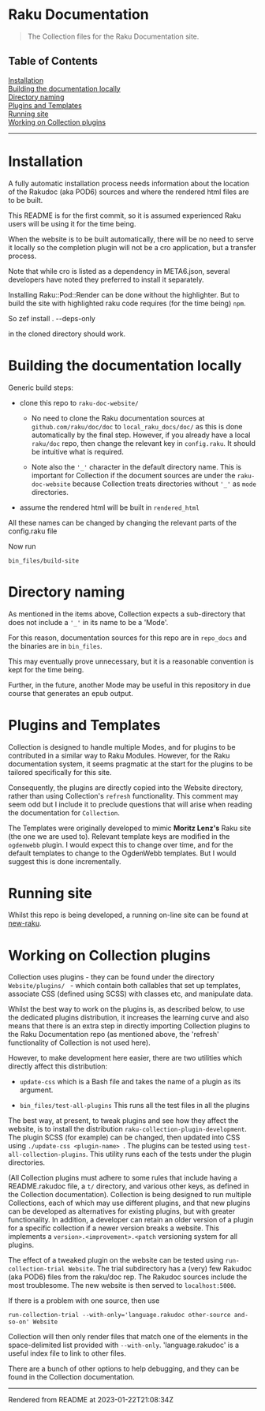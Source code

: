# Raku Documentation

>The Collection files for the Raku Documentation site.


## Table of Contents
[Installation](#installation)  
[Building the documentation locally](#building-the-documentation-locally)  
[Directory naming](#directory-naming)  
[Plugins and Templates](#plugins-and-templates)  
[Running site](#running-site)  
[Working on Collection plugins](#working-on-collection-plugins)  

----
# Installation
A fully automatic installation process needs information about the location of the Rakudoc (aka POD6) sources and where the rendered html files are to be built.

This README is for the first commit, so it is assumed experienced Raku users will be using it for the time being.

When the website is to be built automatically, there will be no need to serve it locally so the completion plugin will not be a cro application, but a transfer process.

Note that while cro is listed as a dependency in META6.json, several developers have noted they preferred to install it separately.

Installing Raku::Pod::Render can be done without the highlighter. But to build the site with highlighted raku code requires (for the time being) `npm`.

So zef install . --deps-only

in the cloned directory should work.

# Building the documentation locally
Generic build steps:

*  clone this repo to `raku-doc-website/`

	*  No need to clone the Raku documentation sources at `github.com/raku/doc/doc` to `local_raku_docs/doc/` as this is done automatically by the final step. However, if you already have a local `raku/doc` repo, then change the relevant key in `config.raku`. It should be intuitive what is required.

	*  Note also the `'_'` character in the default directory name. This is important for Collection if the document sources are under the `raku-doc-website` because Collection treats directories without `'_'` as `mode` directories.

*  assume the rendered html will be built in `rendered_html`

All these names can be changed by changing the relevant parts of the config.raku file

Now run

```
bin_files/build-site
```
# Directory naming
As mentioned in the items above, Collection expects a sub-directory that does not include a `'_'` in its name to be a 'Mode'.

For this reason, documentation sources for this repo are in `repo_docs` and the binaries are in `bin_files`.

This may eventually prove unnecessary, but it is a reasonable convention is kept for the time being.

Further, in the future, another Mode may be useful in this repository in due course that generates an epub output.

# Plugins and Templates
Collection is designed to handle multiple Modes, and for plugins to be contributed in a similar way to Raku Modules. However, for the Raku documentation system, it seems pragmatic at the start for the plugins to be tailored specifically for this site.

Consequently, the plugins are directly copied into the Website directory, rather than using Collection's `refresh` functionality. This comment may seem odd but I include it to preclude questions that will arise when reading the documentation for `Collection`.

The Templates were originally developed to mimic **Moritz Lenz's** Raku site (the one we are used to). Relevant template keys are modified in the `ogdenwebb` plugin. I would expect this to change over time, and for the default templates to change to the OgdenWebb templates. But I would suggest this is done incrementally.

# Running site
Whilst this repo is being developed, a running on-line site can be found at [new-raku](https://new-raku.finanalyst.org).

# Working on Collection plugins
Collection uses plugins - they can be found under the directory `Website/plugins/ ` - which contain both callables that set up templates, associate CSS (defined using SCSS) with classes etc, and manipulate data.

Whilst the best way to work on the plugins is, as described below, to use the dedicated plugins distribution, it increases the learning curve and also means that there is an extra step in directly importing Collection plugins to the Raku Documentation repo (as mentioned above, the 'refresh' functionality of Collection is not used here).

However, to make development here easier, there are two utilities which directly affect this distribution:

*  `update-css` which is a Bash file and takes the name of a plugin as its argument.

*  `bin_files/test-all-plugins` This runs all the test files in all the plugins

The best way, at present, to tweak plugins and see how they affect the website, is to install the distribution `raku-collection-plugin-development`. The plugin SCSS (for example) can be changed, then updated into CSS using `./update-css <plugin-name> `. The plugins can be tested using `test-all-collection-plugins`. This utility runs each of the tests under the plugin directories.

(All Collection plugins must adhere to some rules that include having a README.rakudoc file, a `t/` directory, and various other keys, as defined in the Collection documentation). Collection is being designed to run multiple Collections, each of which may use different plugins, and that new plugins can be developed as alternatives for existing plugins, but with greater functionality. In addition, a developer can retain an older version of a plugin for a specific collection if a newer version breaks a website. This implements a `version>.<improvement>.<patch` versioning system for all plugins.

The effect of a tweaked plugin on the website can be tested using `run-collection-trial Website`. The trial subdirectory has a (very) few Rakudoc (aka POD6) files from the raku/doc rep. The Rakudoc sources include the most troublesome. The new website is then served to `localhost:5000`.

If there is a problem with one source, then use

```
run-collection-trial --with-only='language.rakudoc other-source and-so-on' Website
```
Collection will then only render files that match one of the elements in the space-delimited list provided with `--with-only`. 'language.rakudoc' is a useful index file to link to other files.

There are a bunch of other options to help debugging, and they can be found in the Collection documentation.







----
Rendered from README at 2023-01-22T21:08:34Z

